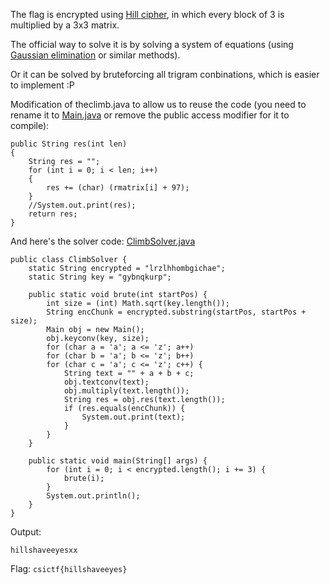 The flag is encrypted using [Hill cipher](https://en.wikipedia.org/wiki/Hill_cipher), in which every block of 3 is multiplied by a 3x3 matrix.

The official way to solve it is by solving a system of equations (using [Gaussian elimination](https://en.wikipedia.org/wiki/Gaussian_elimination) or similar methods).

Or it can be solved by bruteforcing all trigram conbinations, which is easier to implement :P

Modification of theclimb.java to allow us to reuse the code (you need to rename it to [Main.java](Main.java) or remove the public access modifier for it to compile):
```
public String res(int len)
{
	String res = "";
	for (int i = 0; i < len; i++)
	{
		res += (char) (rmatrix[i] + 97);
	}
	//System.out.print(res);
	return res;
}
```

And here's the solver code: [ClimbSolver.java](ClimbSolver.java)
```
public class ClimbSolver {
	static String encrypted = "lrzlhhombgichae";
	static String key = "gybnqkurp";
	
	public static void brute(int startPos) {
		int size = (int) Math.sqrt(key.length());
		String encChunk = encrypted.substring(startPos, startPos + size);
		Main obj = new Main();
		obj.keyconv(key, size);
		for (char a = 'a'; a <= 'z'; a++)
		for (char b = 'a'; b <= 'z'; b++)
		for (char c = 'a'; c <= 'z'; c++) {
			String text = "" + a + b + c;
			obj.textconv(text);
			obj.multiply(text.length());
			String res = obj.res(text.length());
			if (res.equals(encChunk)) {
				System.out.print(text);
			}
		}
	}
	
    public static void main(String[] args) {
		for (int i = 0; i < encrypted.length(); i += 3) {
			brute(i);
		}
		System.out.println();
    }
}
```

Output:

```
hillshaveeyesxx
```

Flag: `csictf{hillshaveeyes}`
